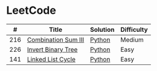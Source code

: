 LeetCode
========

| # | Title | Solution | Difficulty |
|---| ----- | -------- | ---------- |
|216|[Combination Sum III](https://leetcode.com/problems/combination-sum-iii/) | [Python](./medium/combination-sum-iii/python/combination_sum_iii.py)|Medium|
|226|[Invert Binary Tree](https://leetcode.com/problems/invert-binary-tree/)   | [Python](./easy/invert-binary-tree/python/invert_binary_tree.py)    |Easy  |
|141|[Linked List Cycle](https://leetcode.com/problems/linked-list-cycle/)     | [Python](./easy/linked-list-cycle/python/linked_list_cycle.py)      |Easy  |
